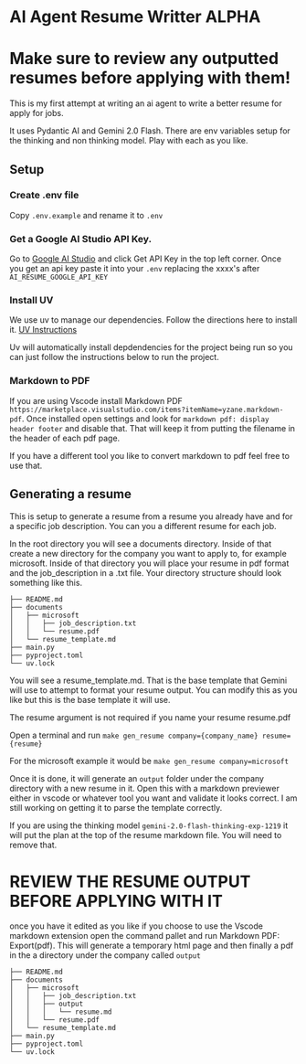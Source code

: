 # AI Agent Resume Writter ALPHA
# Make sure to review any outputted resumes before applying with them!

This is my first attempt at writing an ai agent to write a better resume for apply for jobs.

It uses Pydantic AI and Gemini 2.0 Flash. There are env variables setup for the thinking and non thinking model. Play with each as you like.

## Setup

### Create .env file
Copy `.env.example` and rename it to `.env`

### Get a Google AI Studio API Key.

Go to [Google AI Studio](https://aistudio.google.com/) and click Get API Key in the top left corner. Once you get an api key paste it into your `.env` replacing the xxxx's after `AI_RESUME_GOOGLE_API_KEY`

### Install UV
We use uv to manage our dependencies. Follow the directions here to install it. [UV Instructions](https://github.com/astral-sh/uv)

Uv will automatically install depdendencies for the project being run so you can just follow the instructions below to run the project.

### Markdown to PDF 
If you are using Vscode install Markdown PDF `https://marketplace.visualstudio.com/items?itemName=yzane.markdown-pdf`. Once installed open settings and look for `markdown pdf: display header footer` and disable that. That will keep it from putting the filename in the header of each pdf page.

If you have a different tool you like to convert markdown to pdf feel free to use that.


## Generating a resume

This is setup to generate a resume from a resume you already have and for a specific job description. You can you a different resume for each job. 

In the root directory you will see a documents directory. Inside of that create a new directory for the company you want to apply to, for example microsoft.
Inside of that directory you will place your resume in pdf format and the job_description in a .txt file. Your directory structure should look something like this.
```
├── README.md
├── documents
│   ├── microsoft
│   │   ├── job_description.txt
│   │   └── resume.pdf
│   └── resume_template.md
├── main.py
├── pyproject.toml
└── uv.lock
```

You will see a resume_template.md. That is the base template that Gemini will use to attempt to format your resume output. You can modify this as you like but this is the base template it will use. 

The resume argument is not required if you name your resume resume.pdf

Open a terminal and run `make gen_resume company={company_name} resume={resume}` 

For the microsoft example it would be `make gen_resume company=microsoft`

Once it is done, it will generate an `output` folder under the company directory with a new resume in it.
Open this with a markdown previewer either in vscode or whatever tool you want and validate it looks correct. I am still working on getting it to parse the template correctly.

If you are using the thinking model `gemini-2.0-flash-thinking-exp-1219` it will put the plan at the top of the resume markdown file. You will need to remove that.
# REVIEW THE RESUME OUTPUT BEFORE APPLYING WITH IT

once you have it edited as you like if you choose to use the Vscode markdown extension open the command pallet and run Markdown PDF: Export(pdf). This will generate a temporary html page and then finally a pdf in the a directory under the company called `output`

```
├── README.md
├── documents
│   ├── microsoft
│   │   ├── job_description.txt
│   │   ├── output
│   │   │   └── resume.md
│   │   └── resume.pdf
│   └── resume_template.md
├── main.py
├── pyproject.toml
└── uv.lock
```
